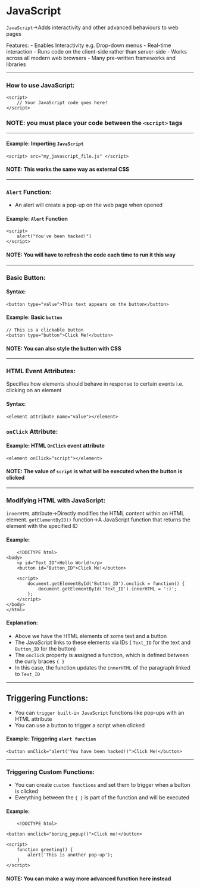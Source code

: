 # JavaScript

`JavaScript`→Adds interactivity and other advanced behaviours to web pages

Features:
    - Enables Interactivity e.g. Drop-down menus
    - Real-time interaction
    - Runs code on the client-side rather than server-side
    - Works across all modern web browsers
    - Many pre-written frameworks and libraries
 
 ---
### How to use JavaScript:
```
<script>
    // Your JavaScript code goes here!
</script> 
```
### NOTE: you must place your code between the `<script>` tags
 ---
 #### Example: Importing `JavaScript` 
```
<script> src="my_javascript_file.js" </script>
```
#### NOTE: This works the same way as external CSS
--- 
### `Alert` Function:
- An alert will create a pop-up on the web page when opened
 
#### Example: `Alert` Function
```
<script>
    alert("You've been hacked!")
</script> 
```
#### NOTE: You will have to refresh the code each time to run it this way
 ---
### Basic Button:
#### Syntax: 
`<button type="value">This text appears on the button</button>`

#### Example: Basic `button` 
```
// This is a clickable button
<button type="button">Click Me!</button>
```
#### NOTE: You can also style the button with CSS
  ---
 ### HTML Event Attributes:
 
Specifies how elements should behave in response to certain events i.e. clicking on an element
 
#### Syntax:
`<element attribute name="value"></element>` 
 
### `onClick` Attribute:
 
#### Example: HTML `OnClick` event attribute
```
<element onClick="script"></element>
```
#### NOTE: The value of `script` is what will be executed when the button is clicked
--- 
### Modifying HTML with JavaScript:
 
`innerHTML` attribute→Directly modifies the HTML content within an HTML element.
`getElementByID()` function→A JavaScript function that returns the element with the specified ID
 
#### Example: 
```
    <!DOCTYPE html>
<body>
    <p id="Text_ID">Hello World!</p>
    <button id="Button_ID">Click Me!</button>

    <script>
        document.getElementById('Button_ID').onclick = function() {
            document.getElementById('Text_ID').innerHTML = ':)';
        };
    </script>
</body>
</html>
```
 
#### Explanation:
- Above we have the HTML elements of some text and a button
- The JavaScript links to these elements via IDs ( `Text_ID` for the text and `Button_ID` for the button)
- The `onclick` property is assigned a function, which is defined between the curly braces `{ }` 
- In this case, the function updates the `innerHTML` of the paragraph linked to `Text_ID` 
--- 
## Triggering Functions:
 
- You can `trigger built-in JavaScript` functions like pop-ups with an HTML attribute
- You can use a button to trigger a script when clicked

#### Example: Triggering `alert function`  
```
<button onClick="alert('You have been hacked!)">Click Me!</button>
```
 ---
### Triggering Custom Functions:
- You can create `custom functions` and set them to trigger when a button is clicked
- Everything between the `{ }` is part of the function and will be executed
 
#### Example: 
```
    <!DOCTYPE html>

<button onclick="boring_popup()">Click me!</button>

<script>
    function greeting() {
        alert('This is another pop-up');
    }
</script>
```
#### NOTE: You can make a way more advanced function here instead
